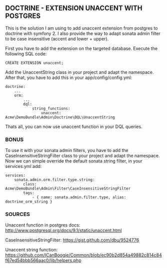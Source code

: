 ## DOCTRINE - EXTENSION UNACCENT WITH POSTGRES ##


This is the solution I am using to add unaccent extension from postgres to doctrine with symfony 2.
I also provide the way to adapt sonata admin filter to be case insensitive (accent and lower + upper).


First you have to add the extension on the targeted database. Execute the following SQL code:


    CREATE EXTENSION unaccent;
        

Add the UnaccentString class in your project and adapt the namespace.
After that, you have to add this in your app/config/config.yml:


    doctrine:
        ...
        orm:
            ...
            dql:
                string_functions:
                    unaccent: Acme\DemoBundle\Admin\Doctrine\DQL\UnaccentString
                    
                    
Thats all, you can now use unaccent function in your DQL queries.


### BONUS ###


To use it with your sonata admin filters, you have to add the CaseInsensitiveStringFilter class to your project and adapt the namespace.
Now we can simple override the default sonata string filter, in your services.yml add:


    services:
        sonata.admin.orm.filter.type.string:
            class: Acme\DemoBundle\Admin\Filter\CaseInsensitiveStringFilter
            tags:
                - { name: sonata.admin.filter.type, alias: doctrine_orm_string }
            
            
### SOURCES ###
Unaccent function in postgres docs: http://www.postgresql.org/docs/9.1/static/unaccent.html

CaseInsensitiveStringFilter: https://gist.github.com/dbu/9524776

Unaccent string function: https://github.com/ICanBoogie/Common/blob/ec90b2d854a49882c814c84f67ed54bbb566aac0/lib/helpers.php